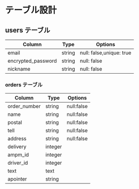 
# テーブル設計

## users テーブル

| Column             | Type       | Options                       |
| ------------------ | ---------- | ----------------------------- |
| email              | string     | null: false,unique: true      |
| encrypted_password | string     | null: false                   |
| nickname           | string     | null: false                   |


### orders テーブル

| Column        | Type       | Options                       |
| ------------- | ---------- | ----------------------------- |
| order_number  | string     | null:false                    |
| name          | string     | null:false                    |
| postal        | string     | null:false                    |
| tell          | string     | null:false                    |
| address       | string     | null:false                    |
| delivery      | integer    |                               |
| ampm_id       | integer    |                               |
| driver_id     | integer    |                               |
| text          | text       |                               |
| apointer      | string     |                               |
